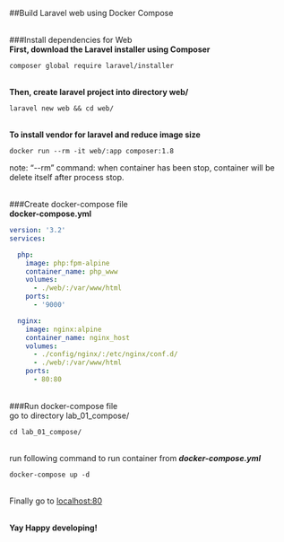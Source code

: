 ##Build Laravel web using Docker Compose

\
###Install dependencies for Web
\
**First, download the Laravel installer using Composer**
```Shell
composer global require laravel/installer
```

\
**Then, create laravel project into directory web/**
```Shell
laravel new web && cd web/
```

\
**To install vendor for laravel and reduce image size**
```Shell
docker run --rm -it web/:app composer:1.8
```

note: “--rm” command: when container has been stop, container will be delete itself after process stop.

\
###Create docker-compose file
\
**docker-compose.yml**
```YAML
version: '3.2'
services:

  php:
    image: php:fpm-alpine
    container_name: php_www
    volumes:
      - ./web/:/var/www/html
    ports:
      - '9000'

  nginx:
    image: nginx:alpine
    container_name: nginx_host
    volumes:
      - ./config/nginx/:/etc/nginx/conf.d/
      - ./web/:/var/www/html
    ports:
      - 80:80
```

\
###Run docker-compose file
\
go to directory lab_01_compose/  
```Shell
cd lab_01_compose/
```

\
run following command to run container from ***docker-compose.yml***  

```Shell
docker-compose up -d
```

\
Finally go to [localhost:80](localhost:80)

\
**Yay Happy developing!**